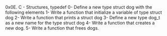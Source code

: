 0x0E. C - Structures, typedef
0- Define a new type struct dog with the following elements
1- Write a function that initialize a variable of type struct dog
2- Write a function that prints a struct dog
3- Define a new type dog_t as a new name for the type struct dog
4- Write a function that creates a new dog.
5- Write a function that frees dogs.
